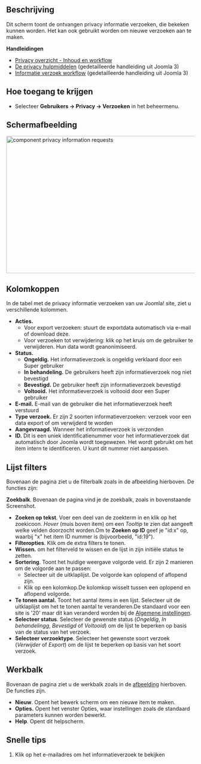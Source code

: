 <!-- Filename: Help4.x:Privacy:_Information_Requests / Display title: Privacy: Informatieverzoeken -->

## Beschrijving

Dit scherm toont de ontvangen privacy informatie verzoeken, die bekeken
kunnen worden. Het kan ook gebruikt worden om nieuwe verzoeken aan te
maken.

**Handleidingen**

- [Privacy overzicht - Inhoud en
  workflow](https://docs.joomla.org/Help4.x:Components_Privacy_Outline/nl "Help4.x:Components Privacy Outline/nl")
- [De privacy
  hulpmiddelen](https://docs.joomla.org/J3.x:Privacy/nl "J3.x:Privacy/nl")
  (gedetailleerde handleiding uit Joomla 3)
- [Informatie verzoek
  workflow](https://docs.joomla.org/J3.x:Information_Request_Workflow_in_Privacy_Component/nl "J3.x:Information Request Workflow in Privacy Component/nl")
  (gedetailleerde handleiding uit Joomla 3)

## Hoe toegang te krijgen

- Selecteer **Gebruikers → Privacy → Verzoeken** in het
  beheermenu.

## Schermafbeelding

<img
src="https://docs.joomla.org/images/thumb/0/0f/Help-4x-component-privacy-information-requests-nl.png/800px-Help-4x-component-privacy-information-requests-nl.png"
decoding="async"
srcset="https://docs.joomla.org/images/thumb/0/0f/Help-4x-component-privacy-information-requests-nl.png/1200px-Help-4x-component-privacy-information-requests-nl.png 1.5x, https://docs.joomla.org/images/0/0f/Help-4x-component-privacy-information-requests-nl.png 2x"
data-file-width="1235" data-file-height="566" width="800" height="367"
alt="component privacy information requests" />

## Kolomkoppen

In de tabel met de privacy informatie verzoeken van uw Joomla! site,
ziet u verschillende kolommen.

- **Acties.**
  - Voor export verzoeken: stuurt de exportdata automatisch via e-mail
    of download deze.
  - Voor verzoeken tot verwijdering: klik op het kruis om de gebruiker
    te verwijderen. Hun data wordt geanonimiseerd.
- **Status.**
  - **Ongeldig.** Het informatieverzoek is ongeldig verklaard door een
    Super gebruiker
  - **In behandeling.** De gebruikers heeft zijn informatieverzoek nog
    niet bevestigd
  - **Bevestigd.** De gebruiker heeft zijn informatieverzoek bevestigd
  - **Voltooid.** Het informatieverzoek is voltooid door een Super
    gebruiker
- **E-mail.** E-mail van de gebruiker die het informatieverzoek heeft
  verstuurd
- **Type verzoek.** Er zijn 2 soorten informatieverzoeken: verzoek voor
  een data export of om verwijderd te worden
- **Aangevraagd.** Wanneer het informatieverzoek is verzonden
- **ID.** Dit is een uniek identificatienummer voor het
  informatieverzoek dat automatisch door Joomla wordt toegewezen. Het
  wordt gebruikt om het item intern te identificeren. U kunt dit nummer
  niet aanpassen.

## Lijst filters

Bovenaan de pagina ziet u de filterbalk zoals in de afbeelding
hierboven. De functies zijn:

**Zoekbalk**. Bovenaan de pagina vind je de zoekbalk, zoals in
bovenstaande Screenshot.

- **Zoeken op tekst**. Voer een deel van de zoekterm in en klik op het
  zoekicoon. *Hover* (muis boven item) om een *Tooltip* te zien dat
  aangeeft welke velden doorzocht worden.Om te **Zoeken op ID** geef je
  "id:x" op, waarbij "x" het item ID nummer is (bijvoorbeeld, "id:19").
- **Filteropties**. Klik om de extra filters te tonen.
- **Wissen.** om het filterveld te wissen en de lijst in zijn initiële
  status te zetten.
- **Sortering**. Toont het huidige weergave volgorde veld. Er zijn 2
  manieren om de volgorde aan te passen:
  - Selecteer uit de uitklaplijst. De volgorde kan oplopend of aflopend
    zijn.
  - Klik op een kolomkop.De kolomkop wisselt tussen een oplopend en
    aflopend volgorde.
- **Te tonen aantal.** Toont het aantal items in een lijst. Selecteer
  uit de uitklaplijst om het te tonen aantal te veranderen.De standaard
  voor een site is '20' maar dit kan veranderd worden bij de [Algemene
  instellingen](https://docs.joomla.org/Help4.x:Site_Global_Configuration/nl#defaultlistlimit "Help4.x:Site Global Configuration/nl").
- **Selecteer status**. Selecteer de gewenste status (*Ongeldig*, *In
  behandelingg*, *Bevestigd* of *Voltooid*) om de lijst te beperken op
  basis van de status van het verzoek.
- **Selecteer verzoektype**. Selecteer het gewenste soort verzoek
  (*Verwijder* of *Export*) om de lijst te beperken op basis van het
  soort verzoek.

## Werkbalk

Bovenaan de pagina ziet u de werkbalk zoals in de
[afbeelding](#Schermafbeelding) hierboven. De functies zijn.

- **Nieuw**. Opent het bewerk scherm om een nieuwe item te maken.
- **Opties.** Opent het venster Opties, waar instellingen zoals de
  standaard parameters kunnen worden bewerkt.
- **Help**. Opent dit helpscherm.

## Snelle tips

1.  Klik op het e-mailadres om het informatieverzoek te bekijken
